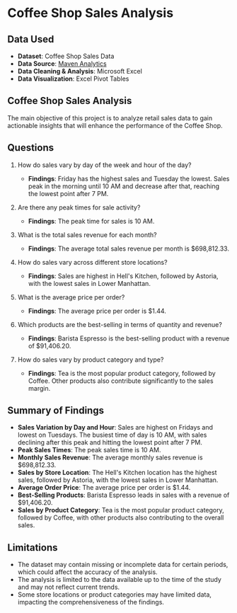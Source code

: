 # Coffee Shop Sales Analysis

## Data Used

- **Dataset**: Coffee Shop Sales Data
- **Data Source**: [Maven Analytics](https://mavenanalytics.io/)
- **Data Cleaning & Analysis**: Microsoft Excel
- **Data Visualization**: Excel Pivot Tables

## Coffee Shop Sales Analysis

The main objective of this project is to analyze retail sales data to gain actionable insights that will enhance the performance of the Coffee Shop.

## Questions

1. How do sales vary by day of the week and hour of the day?
   - **Findings**: Friday has the highest sales and Tuesday the lowest. Sales peak in the morning until 10 AM and decrease after that, reaching the lowest point after 7 PM.
   
2. Are there any peak times for sale activity?
   - **Findings**: The peak time for sales is 10 AM.
   
3. What is the total sales revenue for each month?
   - **Findings**: The average total sales revenue per month is $698,812.33.
   
4. How do sales vary across different store locations?
   - **Findings**: Sales are highest in Hell's Kitchen, followed by Astoria, with the lowest sales in Lower Manhattan.
   
5. What is the average price per order?
   - **Findings**: The average price per order is $1.44.
   
6. Which products are the best-selling in terms of quantity and revenue?
   - **Findings**: Barista Espresso is the best-selling product with a revenue of $91,406.20.
   
7. How do sales vary by product category and type?
   - **Findings**: Tea is the most popular product category, followed by Coffee. Other products also contribute significantly to the sales margin.

## Summary of Findings

- **Sales Variation by Day and Hour**: Sales are highest on Fridays and lowest on Tuesdays. The busiest time of day is 10 AM, with sales declining after this peak and hitting the lowest point after 7 PM.
- **Peak Sales Times**: The peak sales time is 10 AM.
- **Monthly Sales Revenue**: The average monthly sales revenue is $698,812.33.
- **Sales by Store Location**: The Hell's Kitchen location has the highest sales, followed by Astoria, with the lowest sales in Lower Manhattan.
- **Average Order Price**: The average price per order is $1.44.
- **Best-Selling Products**: Barista Espresso leads in sales with a revenue of $91,406.20.
- **Sales by Product Category**: Tea is the most popular product category, followed by Coffee, with other products also contributing to the overall sales.

## Limitations

- The dataset may contain missing or incomplete data for certain periods, which could affect the accuracy of the analysis.
- The analysis is limited to the data available up to the time of the study and may not reflect current trends.
- Some store locations or product categories may have limited data, impacting the comprehensiveness of the findings.
